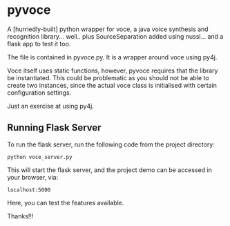 # pyvoce

A [hurriedly-built] python wrapper for voce, a java voice synthesis and recognition library... well.. plus SourceSeparation added using nussl... and a flask app to test it too.

The file is contained in pyvoce.py. It is a wrapper around voce using py4j.

Voce itself uses static functions, however, pyvoce requires that the library be instantiated. This could be problematic as you should not be able to create two instances, since the actual voce class is initialised with certain configuration settings.

Just an exercise at using py4j.

## Running Flask Server

To run the flask server, run the following code from the project directory:

```
python voce_server.py
```

This will start the flask server, and the project demo can be accessed in your browser, via:

```
localhost:5000
```

Here, you can test the features available.

Thanks!!!
